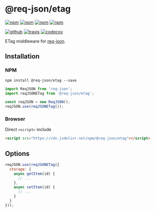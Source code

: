 # @req-json/etag

[![npm][npm-version]][npm]
[![npm][npm-size]][npm]
[![npm][npm-downloads]][npm]
[![npm][npm-license]][npm]


[![github][github-issues]][github]
[![travis][travis-build]][travis]
[![codecov][codecov-svg]][codecov]


ETag middleware for [req-json][req-json].

## Installation

### NPM

```
npm install @req-json/etag --save
```

```js
import ReqJSON from 'req-json';
import reqJSONETag from '@req-json/etag';

const reqJSON = new ReqJSON();
reqJSON.use(reqJSONETag());
```

### Browser

Direct `<script>` include

```html
<script src="https://cdn.jsdelivr.net/npm/@req-json/etag"></script>
```

## Options

```js
reqJSON.use(reqJSONETag({
  storage: {
    async getItem(id) {
      // ...
    },
    async setItem(id) {
      // ...
    }
  }
}));
```

[req-json]: https://github.com/Cweili/req-json

[npm]: https://www.npmjs.com/package/@req-json/etag
[npm-version]: https://img.shields.io/npm/v/@req-json%2Fetag.svg
[npm-size]: https://img.shields.io/bundlephobia/minzip/@req-json%2Fetag.svg
[npm-downloads]: https://img.shields.io/npm/dt/@req-json%2Fetag.svg
[npm-license]: https://img.shields.io/npm/l/@req-json%2Fetag.svg

[github]: https://github.com/Cweili/req-json
[github-issues]: https://img.shields.io/github/issues/Cweili/req-json.svg

[travis]: https://travis-ci.org/req-json/req-json-etag
[travis-build]: https://travis-ci.org/req-json/req-json-etag.svg?branch=master

[codecov]: https://codecov.io/gh/req-json/etag
[codecov-svg]: https://img.shields.io/codecov/c/github/req-json/etag.svg
